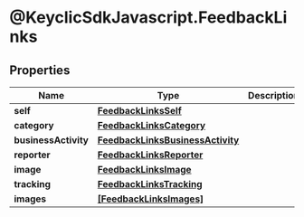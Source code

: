 # @KeyclicSdkJavascript.FeedbackLinks

## Properties
Name | Type | Description | Notes
------------ | ------------- | ------------- | -------------
**self** | [**FeedbackLinksSelf**](FeedbackLinksSelf.md) |  | [optional] 
**category** | [**FeedbackLinksCategory**](FeedbackLinksCategory.md) |  | [optional] 
**businessActivity** | [**FeedbackLinksBusinessActivity**](FeedbackLinksBusinessActivity.md) |  | [optional] 
**reporter** | [**FeedbackLinksReporter**](FeedbackLinksReporter.md) |  | [optional] 
**image** | [**FeedbackLinksImage**](FeedbackLinksImage.md) |  | [optional] 
**tracking** | [**FeedbackLinksTracking**](FeedbackLinksTracking.md) |  | [optional] 
**images** | [**[FeedbackLinksImages]**](FeedbackLinksImages.md) |  | [optional] 


